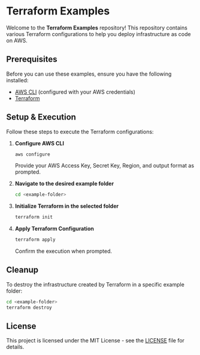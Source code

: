 # Terraform Examples

Welcome to the **Terraform Examples** repository! This repository contains various Terraform configurations to help you deploy infrastructure as code on AWS.

## Prerequisites

Before you can use these examples, ensure you have the following installed:

- [AWS CLI](https://aws.amazon.com/cli/) (configured with your AWS credentials)
- [Terraform](https://www.terraform.io/downloads.html)

## Setup & Execution

Follow these steps to execute the Terraform configurations:

1. **Configure AWS CLI**
   ```sh
   aws configure
   ```
   Provide your AWS Access Key, Secret Key, Region, and output format as prompted.

2. **Navigate to the desired example folder**
   ```sh
   cd <example-folder>
   ```

3. **Initialize Terraform in the selected folder**
   ```sh
   terraform init
   ```

4. **Apply Terraform Configuration**
   ```sh
   terraform apply
   ```
   Confirm the execution when prompted.

## Cleanup

To destroy the infrastructure created by Terraform in a specific example folder:

```sh
cd <example-folder>
terraform destroy
```

## License

This project is licensed under the MIT License - see the [LICENSE](LICENSE) file for details.
